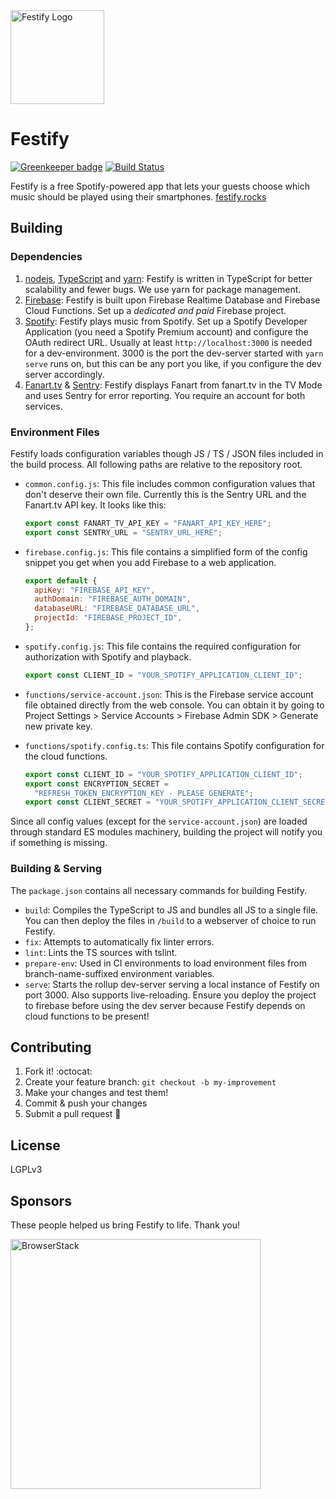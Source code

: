 <a href="https://festify.rocks/">
    <img title="Festify Logo" height="150" src="https://festify.rocks/img/festify-logo.svg">
</a>

# Festify

[![Greenkeeper badge](https://badges.greenkeeper.io/Festify/app.svg)](https://greenkeeper.io/) [![Build Status](https://travis-ci.org/Festify/app.svg?branch=develop)](https://travis-ci.org/Festify/app)

Festify is a free Spotify-powered app that lets your guests choose which music should be played using their smartphones. [festify.rocks](https://festify.rocks/)

## Building

### Dependencies

1. [nodejs](https://nodejs.org), [TypeScript](https://typescriptlang.org) and [yarn](https://yarnpkg.com): Festify is written in TypeScript for better scalability and fewer bugs. We use yarn for package management.
1. [Firebase](https://firebase.google.com): Festify is built upon Firebase Realtime Database and Firebase Cloud Functions. Set up a _dedicated and paid_ Firebase project.
1. [Spotify](https://beta.developer.spotify.com/): Festify plays music from Spotify. Set up a Spotify Developer Application (you need a Spotify Premium account) and configure the OAuth redirect URL. Usually at least `http://localhost:3000` is needed for a dev-environment. 3000 is the port the dev-server started with `yarn serve` runs on, but this can be any port you like, if you configure the dev server accordingly.
1. [Fanart.tv](https://fanart.tv) & [Sentry](https://sentry.io): Festify displays Fanart from fanart.tv in the TV Mode and uses Sentry for error reporting. You require an account for both services.

### Environment Files

Festify loads configuration variables though JS / TS / JSON files included in the build process. All following paths are relative to the repository root.

- `common.config.js`: This file includes common configuration values that don't deserve their own file. Currently this is the Sentry URL and the Fanart.tv API key. It looks like this:

  ```js
  export const FANART_TV_API_KEY = "FANART_API_KEY_HERE";
  export const SENTRY_URL = "SENTRY_URL_HERE";
  ```

- `firebase.config.js`: This file contains a simplified form of the config snippet you get when you add Firebase to a web application.

  ```js
  export default {
    apiKey: "FIREBASE_API_KEY",
    authDomain: "FIREBASE_AUTH_DOMAIN",
    databaseURL: "FIREBASE_DATABASE_URL",
    projectId: "FIREBASE_PROJECT_ID",
  };
  ```

- `spotify.config.js`: This file contains the required configuration for authorization with Spotify and playback.

  ```js
  export const CLIENT_ID = "YOUR_SPOTIFY_APPLICATION_CLIENT_ID";
  ```

- `functions/service-account.json`: This is the Firebase service account file obtained directly from the web console. You can obtain it by going to Project Settings > Service Accounts > Firebase Admin SDK > Generate new private key.

- `functions/spotify.config.ts`: This file contains Spotify configuration for the cloud functions.
  ```ts
  export const CLIENT_ID = "YOUR_SPOTIFY_APPLICATION_CLIENT_ID";
  export const ENCRYPTION_SECRET =
    "REFRESH_TOKEN_ENCRYPTION_KEY - PLEASE GENERATE";
  export const CLIENT_SECRET = "YOUR_SPOTIFY_APPLICATION_CLIENT_SECRET";
  ```

Since all config values (except for the `service-account.json`) are loaded through standard ES modules machinery, building the project will notify you if something is missing.

### Building & Serving

The `package.json` contains all necessary commands for building Festify.

- `build`<a name="build-festify"></a>: Compiles the TypeScript to JS and bundles all JS to a single file. You can then deploy the files in `/build` to a webserver of choice to run Festify.
- `fix`: Attempts to automatically fix linter errors.
- `lint`: Lints the TS sources with tslint.
- `prepare-env`: Used in CI environments to load environment files from branch-name-suffixed environment variables.
- `serve`: Starts the rollup dev-server serving a local instance of Festify on port 3000. Also supports live-reloading. Ensure you deploy the project to firebase before using the dev server because Festify depends on cloud functions to be present!

## Contributing

1. Fork it! :octocat:
1. Create your feature branch: `git checkout -b my-improvement`
1. Make your changes and test them!
1. Commit & push your changes
1. Submit a pull request :rocket:

## License

LGPLv3

## Sponsors

These people helped us bring Festify to life. Thank you!

<a href="https://browserstack.com/"><img title="BrowserStack" src="https://festify.rocks/img/sponsors/browserstack.svg" width="400"></a>
